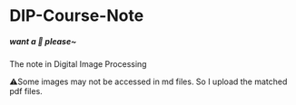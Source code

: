# DIP-Course-Note
##### want a 🌟 please~
The note in Digital Image Processing

⚠️Some images may not be accessed in md files. So I upload the matched pdf files.
